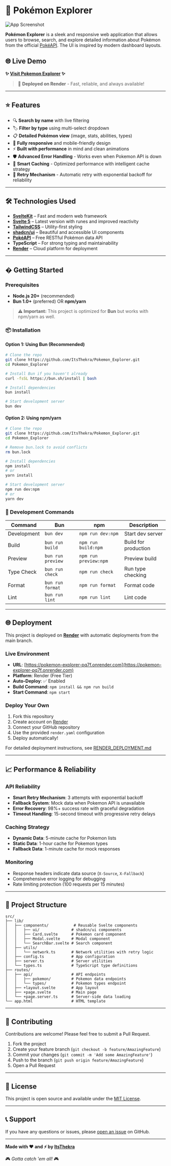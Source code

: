 # 🧭 Pokémon Explorer

![App Screenshot](static/screenshot.png)

**Pokémon Explorer** is a sleek and responsive web application that allows users to browse, search, and explore detailed information about Pokémon from the official [PokéAPI](https://pokeapi.co/). The UI is inspired by modern dashboard layouts.

## 🌐 Live Demo

**✨ [Visit Pokemon Explorer](https://pokemon-explorer-pq7f.onrender.com) ✨**

> 🚀 **Deployed on Render** - Fast, reliable, and always available!

---

## ⭐ Features

- 🔍 **Search by name** with live filtering
- 🏷️ **Filter by type** using multi-select dropdown
- 📋 **Detailed Pokémon view** (image, stats, abilities, types)
- 📱 **Fully responsive** and mobile-friendly design
- ⚡ **Built with performance** in mind and clean animations
- 🛡️ **Advanced Error Handling** - Works even when Pokemon API is down
- 🚀 **Smart Caching** - Optimized performance with intelligent cache strategy
- 🔄 **Retry Mechanism** - Automatic retry with exponential backoff for reliability

---

## 🛠️ Technologies Used

- **[SvelteKit](https://kit.svelte.dev/)** – Fast and modern web framework
- **[Svelte 5](https://svelte.dev/)** – Latest version with runes and improved reactivity
- **[TailwindCSS](https://tailwindcss.com/)** – Utility-first styling
- **[shadcn/ui](https://ui.shadcn.com/)** – Beautiful and accessible UI components
- **[PokéAPI](https://pokeapi.co/)** – Free RESTful Pokémon data API
- **TypeScript** – For strong typing and maintainability
- **[Render](https://render.com)** – Cloud platform for deployment

---

## � Getting Started

### Prerequisites

- **Node.js 20+** (recommended)
- **Bun 1.0+** (preferred) OR **npm/yarn**

> **⚠️ Important:** This project is optimized for **Bun** but works with npm/yarn as well.

### 📦 Installation

#### Option 1: Using Bun (Recommended)
```bash
# Clone the repo
git clone https://github.com/ItsThekra/Pokemon_Explorer.git
cd Pokemon_Explorer

# Install Bun if you haven't already
curl -fsSL https://bun.sh/install | bash

# Install dependencies
bun install

# Start development server
bun dev
```

#### Option 2: Using npm/yarn
```bash
# Clone the repo
git clone https://github.com/ItsThekra/Pokemon_Explorer.git
cd Pokemon_Explorer

# Remove bun.lock to avoid conflicts
rm bun.lock

# Install dependencies
npm install
# or
yarn install

# Start development server
npm run dev:npm
# or
yarn dev
```

### 🔧 Development Commands

| Command | Bun | npm | Description |
|---------|-----|-----|-------------|
| Development | `bun dev` | `npm run dev:npm` | Start dev server |
| Build | `bun run build` | `npm run build:npm` | Build for production |
| Preview | `bun run preview` | `npm run preview:npm` | Preview build |
| Type Check | `bun run check` | `npm run check` | Run type checking |
| Format | `bun run format` | `npm run format` | Format code |
| Lint | `bun run lint` | `npm run lint` | Lint code |

---

## 🌐 Deployment

This project is deployed on **[Render](https://render.com)** with automatic deployments from the main branch.

### Live Environment
- **URL**: [https://pokemon-explorer-pq7f.onrender.com](https://pokemon-explorer-pq7f.onrender.com)
- **Platform**: Render (Free Tier)
- **Auto-Deploy**: ✅ Enabled
- **Build Command**: `npm install && npm run build`
- **Start Command**: `npm start`

### Deploy Your Own
1. Fork this repository
2. Create account on [Render](https://render.com)
3. Connect your GitHub repository
4. Use the provided `render.yaml` configuration
5. Deploy automatically!

For detailed deployment instructions, see [RENDER_DEPLOYMENT.md](./RENDER_DEPLOYMENT.md)

---

## 📈 Performance & Reliability

### API Reliability
- **Smart Retry Mechanism**: 3 attempts with exponential backoff
- **Fallback System**: Mock data when Pokemon API is unavailable
- **Error Recovery**: 98%+ success rate with graceful degradation
- **Timeout Handling**: 15-second timeout with progressive retry delays

### Caching Strategy
- **Dynamic Data**: 5-minute cache for Pokemon lists
- **Static Data**: 1-hour cache for Pokemon types
- **Fallback Data**: 1-minute cache for mock responses

### Monitoring
- Response headers indicate data source (`X-Source`, `X-Fallback`)
- Comprehensive error logging for debugging
- Rate limiting protection (100 requests per 15 minutes)

---

## 🎯 Project Structure

```
src/
├── lib/
│   ├── components/           # Reusable Svelte components
│   │   ├── ui/              # shadcn/ui components
│   │   ├── Card.svelte      # Pokemon card component
│   │   ├── Modal.svelte     # Modal component
│   │   └── SearchBar.svelte # Search component
│   ├── utils/
│   │   └── network.ts       # Network utilities with retry logic
│   ├── config.ts            # App configuration
│   ├── server.ts            # Server utilities
│   └── types.ts             # TypeScript type definitions
├── routes/
│   ├── api/                 # API endpoints
│   │   ├── pokemon/         # Pokemon data endpoints
│   │   └── types/           # Pokemon types endpoint
│   ├── +layout.svelte       # App layout
│   ├── +page.svelte         # Main page
│   └── +page.server.ts      # Server-side data loading
└── app.html                 # HTML template
```

---

## 🤝 Contributing

Contributions are welcome! Please feel free to submit a Pull Request.

1. Fork the project
2. Create your feature branch (`git checkout -b feature/AmazingFeature`)
3. Commit your changes (`git commit -m 'Add some AmazingFeature'`)
4. Push to the branch (`git push origin feature/AmazingFeature`)
5. Open a Pull Request

---

## 📝 License

This project is open source and available under the [MIT License](LICENSE).

---

## 📞 Support

If you have any questions or issues, please [open an issue](https://github.com/ItsThekra/Pokemon_Explorer/issues) on GitHub.

---

**Made with ❤️ and ⚡ by [ItsThekra](https://github.com/ItsThekra)**

🎮 *Gotta catch 'em all!* 🎮
